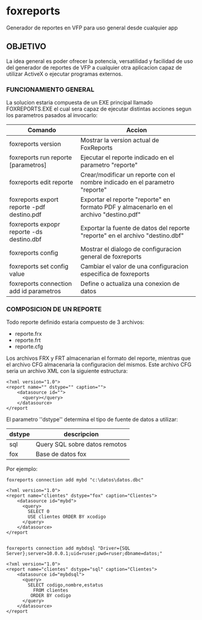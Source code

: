 # foxreports
Generador de reportes en VFP para uso general desde cualquier app

## OBJETIVO
La idea general es poder ofrecer la potencia, versatilidad y facilidad de uso del generador de reportes de VFP a cualquier otra aplicacion capaz de utilizar ActiveX o ejecutar programas externos.

### FUNCIONAMIENTO GENERAL
La solucion estaria compuesta de un EXE principal llamado FOXREPORTS.EXE el cual sera capaz de ejecutar distintas acciones segun los parametros pasados al invocarlo:

|Comando|Accion|
|-------|------|
|foxreports version|Mostrar la version actual de FoxReports|
|foxreports run reporte [parametros]|Ejecutar el reporte indicado en el parametro "reporte"|
|foxreports edit reporte|Crear/modificar un reporte con el nombre indicado en el parametro "reporte"|
|foxreports export reporte -pdf destino.pdf |Exportar el reporte "reporte" en formato PDF y almacenarlo en el archivo "destino.pdf"|
|foxreports expopr reporte -ds destino.dbf|Exportar la fuente de datos del reporte "reporte" en el archivo "destino.dbf"|
|foxreports config|Mostrar el dialogo de configuracion general de foxreports|
|foxreports set config value|Cambiar el valor de una configuracion especifica de foxreports|
|foxreports connection add id parametros|Define o actualiza una conexion de datos|


### COMPOSICION DE UN REPORTE
Todo reporte definido estaria compuesto de 3 archivos:

* reporte.frx
* reporte.frt
* reporte.cfg

Los archivos FRX y FRT almacenarian el formato del reporte, mientras que el archivo CFG almacenaria la configuracion del mismos. Este archivo CFG seria un archivo XML con la siguiente estructura:

    <?xml version="1.0">
    <report name="" dstype="" caption="">
        <datasource id="">
          <query></query>
        </datasource>
    </report
    
El parametro ''dstype'' determina el tipo de fuente de datos a utilizar:

|dstype|descripcion|
|------|-----------|
|sql|Query SQL sobre datos remotos|
|fox|Base de datos fox|

Por ejemplo:

    foxreports connection add mybd "c:\datos\datos.dbc"
    
    <?xml version="1.0">
    <report name="clientes" dstype="fox" caption="Clientes">
        <datasource id="mybd">
          <query>
            SELECT 0
            USE clientes ORDER BY xcodigo
          </query>
        </datasource>
    </report
    
    
    foxreports connection add mybdsql "Driver={SQL Server};server=10.0.0.1;uid=ruser;pwd=ruser;dbname=datos;"
    
    <?xml version="1.0">
    <report name="clientes" dstype="sql" caption="Clientes">
        <datasource id="mybdsql">
          <query>
            SELECT codigo,nombre,estatus
              FROM clientes
             ORDER BY codigo
          </query>
        </datasource>
    </report    
    
